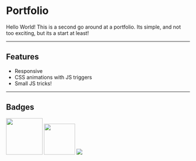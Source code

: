 # Portfolio

Hello World! This is a second go around at a portfolio. Its simple, and not too exciting, but its a start at least!

---

## Features

- Responsive
- CSS animations with JS triggers
- Small JS tricks!

---

## Badges

<p float="left">
  <img 
  src="https://img.shields.io/badge/html5-%23E34F26.svg?style=for-the-badge&logo=html5&logoColor=white" width="100" 
  />
  <img 
  src="https://img.shields.io/badge/css3-%231572B6.svg?style=for-the-badge&logo=css3&logoColor=white" width="85" 
  /> 
  <img
  src="https://img.shields.io/badge/javascript-grey?style=for-the-badge&logo=javascript"
  />
</p>